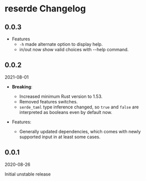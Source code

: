 # reserde Changelog

<!-- markdownlint-disable no-trailing-punctuation -->

## 0.0.3

- Features
  - `-h` made alternate option to display help.
  - in/out now show valid choices with --help command.

## 0.0.2

2021-08-01

- **Breaking**:
  - Increased minimum Rust version to 1.53.
  - Removed features switches.
  - `serde_taml` type inference changed,
    so `true` and `false` are interpreted as booleans even by default now.

- Features:
  - Generally updated dependencies,
    which comes with newly supported input in at least some cases.

## 0.0.1

2020-08-26

Initial unstable release
